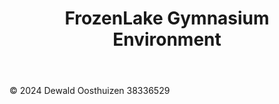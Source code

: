 <!DOCTYPE html>
<html lang="en">
<head>
    <meta charset="UTF-8">
    <meta name="viewport" content="width=device-width, initial-scale=1.0">
    <title>ITRI 616 Assignment 2 (38336529)</title>
</head>
<body>
    <header>
        <h1>FrozenLake Gymnasium Environment</h1>
    </header>
    <main>
        <p></p>
    </main>
    <footer>
        <p>&copy; 2024 Dewald Oosthuizen 38336529</p>
    </footer>
</body>
</html>

